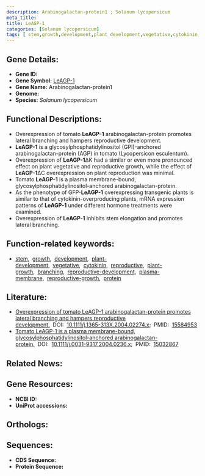 ```yaml
---
description: Arabinogalactan-protein1 ; Solanum lycopersicum
meta_title:
title: LeAGP-1
categories: [Solanum lycopersicum]
tags: [ stem,growth,development,plant development,vegetative,cytokinin,reproductive,plant growth,branching,reproductive development,plasma membrane,reproductive growth,protein ]
---
```


## Gene Details:
- **Gene ID:** []()
- **Gene Symbol:** <u>LeAGP-1</u>
- **Gene Name:** Arabinogalactan-protein1
- **Genome:** 
- **Species:** *Solanum lycopersicum*

## Functional Descriptions:
   - Overexpression of tomato **LeAGP-1** arabinogalactan-protein promotes lateral branching and hampers reproductive development.
   - **LeAGP-1** is a glycosylphosphatidylinositol (GPI)-anchored arabinogalactan-protein (AGP) in tomato (Lycopersicon esculentum).
   - Overexpression of **LeAGP-1**ΔK had a similar or even more pronounced effect on plant vegetative and reproductive growth, while the effect of **LeAGP-1**ΔC overexpression on plant reproduction was minimal.
   - Tomato **LeAGP-1** is a plasma membrane-bound, glycosylphosphatidylinositol-anchored arabinogalactan-protein.
   - As the phenotype of GFP-**LeAGP-1** overexpressing transgenic plants is similar to that of cytokinin-overproducing plants, mRNA expression patterns of **LeAGP-1** under different hormone treatments were examined.
   - Overexpression of **LeAGP-1** inhibits stem elongation and promotes lateral branching.

## Function-related keywords:
   - [stem](/tags/stem/),&nbsp;&nbsp;[growth](/tags/growth/),&nbsp;&nbsp;[development](/tags/development/),&nbsp;&nbsp;[plant-development](/tags/plant-development/),&nbsp;&nbsp;[vegetative](/tags/vegetative/),&nbsp;&nbsp;[cytokinin](/tags/cytokinin/),&nbsp;&nbsp;[reproductive](/tags/reproductive/),&nbsp;&nbsp;[plant-growth](/tags/plant-growth/),&nbsp;&nbsp;[branching](/tags/branching/),&nbsp;&nbsp;[reproductive-development](/tags/reproductive-development/),&nbsp;&nbsp;[plasma-membrane](/tags/plasma-membrane/),&nbsp;&nbsp;[reproductive-growth](/tags/reproductive-growth/),&nbsp;&nbsp;[protein](/tags/protein/)

## Literature:
   - [Overexpression of tomato LeAGP-1 arabinogalactan-protein promotes lateral branching and hampers reproductive development.](https://www.doi.org/10.1111/j.1365-313X.2004.02274.x)&nbsp;&nbsp;DOI:&nbsp;&nbsp;[10.1111/j.1365-313X.2004.02274.x](https://www.doi.org/10.1111/j.1365-313X.2004.02274.x);&nbsp;&nbsp;PMID:&nbsp;&nbsp;[15584953](https://pubmed.ncbi.nlm.nih.gov/15584953/)
   - [Tomato LeAGP-1 is a plasma membrane-bound, glycosylphosphatidylinositol-anchored arabinogalactan-protein.](https://www.doi.org/10.1111/j.0031-9317.2004.0236.x)&nbsp;&nbsp;DOI:&nbsp;&nbsp;[10.1111/j.0031-9317.2004.0236.x](https://www.doi.org/10.1111/j.0031-9317.2004.0236.x);&nbsp;&nbsp;PMID:&nbsp;&nbsp;[15032867](https://pubmed.ncbi.nlm.nih.gov/15032867/)

## Related News:

## Gene Resources:
- **NCBI ID:**  [](https://www.ncbi.nlm.nih.gov/search/all/?term=)
- **UniProt accessions:**  [](https://www.uniprot.org/uniprotkb//entry)

## Orthologs:

## Sequences:
- **CDS Sequence:**
- **Protein Sequence:**
